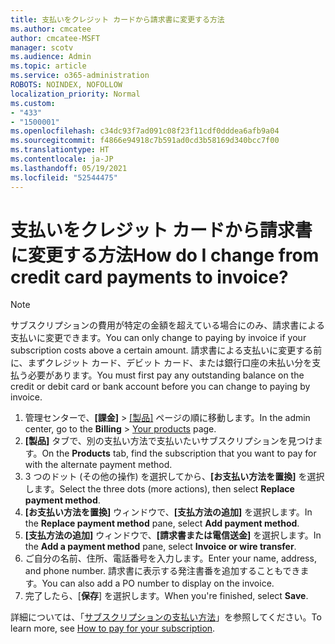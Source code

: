 ```yaml
---
title: 支払いをクレジット カードから請求書に変更する方法
ms.author: cmcatee
author: cmcatee-MSFT
manager: scotv
ms.audience: Admin
ms.topic: article
ms.service: o365-administration
ROBOTS: NOINDEX, NOFOLLOW
localization_priority: Normal
ms.custom:
- "433"
- "1500001"
ms.openlocfilehash: c34dc93f7ad091c08f23f11cdf0dddea6afb9a04
ms.sourcegitcommit: f4866e94918c7b591ad0cd3b58169d340bcc7f00
ms.translationtype: HT
ms.contentlocale: ja-JP
ms.lasthandoff: 05/19/2021
ms.locfileid: "52544475"
---
```

# <a name="how-do-i-change-from-credit-card-payments-to-invoice"></a><span data-ttu-id="0af3c-102">支払いをクレジット カードから請求書に変更する方法</span><span class="sxs-lookup"><span data-stu-id="0af3c-102">How do I change from credit card payments to invoice?</span></span>

> [!NOTE]
> <span data-ttu-id="0af3c-103">サブスクリプションの費用が特定の金額を超えている場合にのみ、請求書による支払いに変更できます。</span><span class="sxs-lookup"><span data-stu-id="0af3c-103">You can only change to paying by invoice if your subscription costs above a certain amount.</span></span> <span data-ttu-id="0af3c-104">請求書による支払いに変更する前に、まずクレジット カード、デビット カード、または銀行口座の未払い分を支払う必要があります。</span><span class="sxs-lookup"><span data-stu-id="0af3c-104">You must first pay any outstanding balance on the credit or debit card or bank account before you can change to paying by invoice.</span></span>

1. <span data-ttu-id="0af3c-105">管理センターで、**[課金]** > [[製品]](https://go.microsoft.com/fwlink/p/?linkid=842054) ページの順に移動します。</span><span class="sxs-lookup"><span data-stu-id="0af3c-105">In the admin center, go to the **Billing** > [Your products](https://go.microsoft.com/fwlink/p/?linkid=842054) page.</span></span>
2. <span data-ttu-id="0af3c-106">**[製品]** タブで、別の支払い方法で支払いたいサブスクリプションを見つけます。</span><span class="sxs-lookup"><span data-stu-id="0af3c-106">On the **Products** tab, find the subscription that you want to pay for with the alternate payment method.</span></span>
3. <span data-ttu-id="0af3c-107">3 つのドット (その他の操作) を選択してから、**[お支払い方法を置換]** を選択します。</span><span class="sxs-lookup"><span data-stu-id="0af3c-107">Select the three dots (more actions), then select **Replace payment method**.</span></span>
4. <span data-ttu-id="0af3c-108">**[お支払い方法を置換]** ウィンドウで、**[支払方法の追加]** を選択します。</span><span class="sxs-lookup"><span data-stu-id="0af3c-108">In the **Replace payment method** pane, select **Add payment method**.</span></span>
5. <span data-ttu-id="0af3c-109">**[支払方法の追加]** ウィンドウで、**[請求書または電信送金]** を選択します。</span><span class="sxs-lookup"><span data-stu-id="0af3c-109">In the **Add a payment method** pane, select **Invoice or wire transfer**.</span></span>
6. <span data-ttu-id="0af3c-110">ご自分の名前、住所、電話番号を入力します。</span><span class="sxs-lookup"><span data-stu-id="0af3c-110">Enter your name, address, and phone number.</span></span> <span data-ttu-id="0af3c-111">請求書に表示する発注書番を追加することもできます。</span><span class="sxs-lookup"><span data-stu-id="0af3c-111">You can also add a PO number to display on the invoice.</span></span>
7. <span data-ttu-id="0af3c-112">完了したら、[**保存**] を選択します。</span><span class="sxs-lookup"><span data-stu-id="0af3c-112">When you're finished, select **Save**.</span></span>

<span data-ttu-id="0af3c-113">詳細については、「[サブスクリプションの支払い方法](/microsoft-365/commerce/billing-and-payments/pay-for-your-subscription)」を参照してください。</span><span class="sxs-lookup"><span data-stu-id="0af3c-113">To learn more, see [How to pay for your subscription](/microsoft-365/commerce/billing-and-payments/pay-for-your-subscription).</span></span>